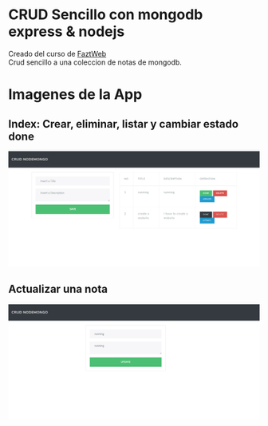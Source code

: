 # CRUD Sencillo con mongodb express & nodejs
Creado del curso de [FaztWeb](https://www.youtube.com/watch?v=3J925fRl_UE)<br>
Crud sencillo a una coleccion de notas de mongodb. 

# Imagenes de la App 

## Index: Crear, eliminar, listar y cambiar estado done
![index](/screenshots/index.png)

## Actualizar una nota
![index](/screenshots/update.png)
